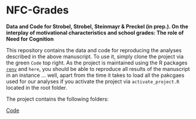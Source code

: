 # NFC-Grades

**Data and Code for Strobel, Strobel, Steinmayr & Preckel (in prep.). On the interplay of motivational characteristics and school grades: The role of Need for Cognition**

This repository contains the data and code for reproducing the analyses described in the above manuscript. To use it, simply clone the project via the green `Code` top right. As the project is maintained using the R packages [`renv`](https://rstudio.github.io/renv/articles/renv.html) and `here`, you should be able to reproduce all results of the manuscript in an instance ... well, apart from the time it takes to load all the pakcgaes used for our analyses if you activate the project via `activate_project.R` located in the root folder.

The project contains the following folders:

[Code](Code)

